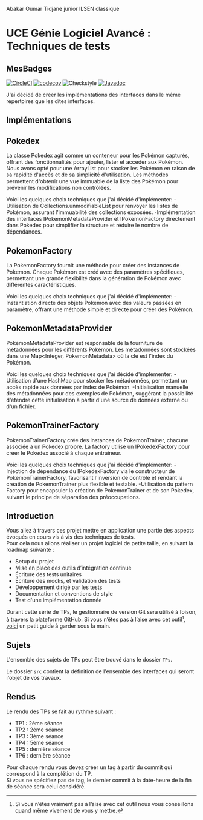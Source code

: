 Abakar Oumar Tidjane junior
ILSEN classique
# UCE Génie Logiciel Avancé : Techniques de tests
## MesBadges

[![CircleCI](https://dl.circleci.com/status-badge/img/gh/juniorabakar/ceri-m1-techniques-de-test/tree/master.svg?style=svg)](https://dl.circleci.com/status-badge/redirect/gh/juniorabakar/ceri-m1-techniques-de-test/tree/master)
[![codecov](https://codecov.io/gh/juniorabakar/ceri-m1-techniques-de-test/branch/master/graph/badge.svg?token=UT2KBPTUOI)](https://codecov.io/gh/juniorabakar/ceri-m1-techniques-de-test)
![Checkstyle](https://img.shields.io/badge/dynamic/json?label=checkstyle&query=$.errors&suffix=_errors&url=https://raw.githubusercontent.com/juniorabakar/ceri-m1-techniques-de-test/master/checkstyle_resultats.json&color=success)
[![Javadoc](https://img.shields.io/badge/documentation-available-brightgreen.svg)](http://127.0.0.1:5500/target/apidocs/fr/univavignon/pokedex/api/package-summary.html)


J'ai décidé de créer les implémentations des interfaces dans le même répertoires que les dites interfaces.
## Implémentations
## Pokedex
La classe Pokedex agit comme un conteneur pour les Pokémon capturés, offrant des fonctionnalités pour ajouter, lister et accéder aux Pokémon. Nous avons opté pour une ArrayList<Pokemon> pour stocker les Pokémon en raison de sa rapidité d'accès et de sa simplicité d'utilisation. Les méthodes permettent d'obtenir une vue immuable de la liste des Pokémon pour prévenir les modifications non contrôlées.

Voici les quelques choix techniques que j'ai décidé d'implémenter:
-Utilisation de Collections.unmodifiableList pour renvoyer les listes de Pokémon, assurant l'immuabilité des collections exposées.
-Implémentation des interfaces IPokemonMetadataProvider et IPokemonFactory directement dans Pokedex pour simplifier la structure et réduire le nombre de dépendances.

## PokemonFactory
La PokemonFactory fournit une méthode pour créer des instances de Pokemon. Chaque Pokémon est créé avec des paramètres spécifiques, permettant une grande flexibilité dans la génération de Pokémon avec différentes caractéristiques.

Voici les quelques choix techniques que j'ai décidé d'implémenter:
-Instantiation directe des objets Pokemon avec des valeurs passées en paramètre, offrant une méthode simple et directe pour créer des Pokémon.

## PokemonMetadataProvider
PokemonMetadataProvider est responsable de la fourniture de métadonnées pour les différents Pokémon. Les métadonnées sont stockées dans une Map<Integer, PokemonMetadata> où la clé est l'index du Pokémon.

Voici les quelques choix techniques que j'ai décidé d'implémenter:
-Utilisation d'une HashMap pour stocker les métadonnées, permettant un accès rapide aux données par index de Pokémon.
-Initialisation manuelle des métadonnées pour des exemples de Pokémon, suggérant la possibilité d'étendre cette initialisation à partir d'une source de données externe ou d'un fichier.

## PokemonTrainerFactory
PokemonTrainerFactory crée des instances de PokemonTrainer, chacune associée à un Pokedex propre. La factory utilise un IPokedexFactory pour créer le Pokedex associé à chaque entraîneur.

Voici les quelques choix techniques que j'ai décidé d'implémenter:
-Injection de dépendance du IPokedexFactory via le constructeur de PokemonTrainerFactory, favorisant l'inversion de contrôle et rendant la création de PokemonTrainer plus flexible et testable.
-Utilisation du pattern Factory pour encapsuler la création de PokemonTrainer et de son Pokedex, suivant le principe de séparation des préoccupations.

## Introduction


Vous allez à travers ces projet mettre en application une partie des aspects évoqués en cours vis à vis des techniques de tests.  
Pour cela nous allons réaliser un projet logiciel de petite taille, en suivant la roadmap suivante : 
- Setup du projet
- Mise en place des outils d’intégration continue
- Écriture des tests unitaires
- Écriture des mocks, et validation des tests
- Développement dirigé par les tests
- Documentation et conventions de style
- Test d'une implémentation donnée

Durant cette série de TPs, le gestionnaire de version Git sera utilisé à foison, à travers la plateforme GitHub. Si vous n’êtes pas à l’aise avec cet outil[^1], [voici](http://rogerdudler.github.io/git-guide/) un petit guide à garder sous la main.

## Sujets

L'ensemble des sujets de TPs peut être trouvé dans le dossier `TPs`.

Le dossier `src` contient la définition de l'ensemble des interfaces qui seront l'objet de vos travaux.

## Rendus

Le rendu des TPs se fait au rythme suivant :

- TP1 : 2ème séance
- TP2 : 2ème séance
- TP3 : 3ème séance
- TP4 : 5ème séance
- TP5 : dernière séance
- TP6 : dernière séance

Pour chaque rendu vous devez créer un tag à partir du commit qui correspond à la complétion du TP.  
Si vous ne spécifiez pas de tag, le dernier commit à la date-heure de la fin de séance sera celui considéré.

[^1]: Si vous n’êtes vraiment pas à l’aise avec cet outil nous vous conseillons quand même vivement de vous y mettre.

